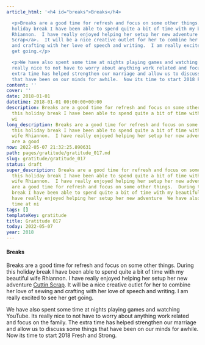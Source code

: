 ```yaml
---
article_html: '<h4 id="breaks">Breaks</h4>

  <p>Breaks are a good time for refresh and focus on some other things.  During this
  holiday break I have been able to spend quite a bit of time with my beautiful wife
  Rhiannon.  I have really enjoyed helping her setup her new adventure <a href="www.cuttinscrap.com">Cuttin
  Scrap</a>.  It will be a nice creative outlet for her to combine her love of sewing
  and crafting with her love of speech and writing.  I am really excited to see her
  get going.</p>

  <p>We have also spent some time at nights playing games and watching YouTube.  Its
  really nice to not have to worry about anything work related and focus on the family.  The
  extra time has helped strengthen our marriage and allow us to discuss some things
  that have been on our minds for awhile.  Now its time to start 2018 Fresh and Strong.</p>'
content: ''
cover: ''
date: 2018-01-01
datetime: 2018-01-01 00:00:00+00:00
description: Breaks are a good time for refresh and focus on some other things.  During
  this holiday break I have been able to spend quite a bit of time with my beautiful
  wi
long_description: Breaks are a good time for refresh and focus on some other things.  During
  this holiday break I have been able to spend quite a bit of time with my beautiful
  wife Rhiannon.  I have really enjoyed helping her setup her new adventure  Breaks
  are a good
now: 2022-05-07 21:32:25.890631
path: pages/gratitude/gratitude_017.md
slug: gratitude/gratitude_017
status: draft
super_description: Breaks are a good time for refresh and focus on some other things.  During
  this holiday break I have been able to spend quite a bit of time with my beautiful
  wife Rhiannon.  I have really enjoyed helping her setup her new adventure  Breaks
  are a good time for refresh and focus on some other things.  During this holiday
  break I have been able to spend quite a bit of time with my beautiful wife Rhiannon.  I
  have really enjoyed helping her setup her new adventure  We have also spent some
  time at ni
tags: []
templateKey: gratitude
title: Gratitude 017
today: 2022-05-07
year: 2018
---
```


#### Breaks

Breaks are a good time for refresh and focus on some other things.  During this holiday break I have been able to spend quite a bit of time with my beautiful wife Rhiannon.  I have really enjoyed helping her setup her new adventure [Cuttin Scrap](www.cuttinscrap.com).  It will be a nice creative outlet for her to combine her love of sewing and crafting with her love of speech and writing.  I am really excited to see her get going.


We have also spent some time at nights playing games and watching YouTube.  Its really nice to not have to worry about anything work related and focus on the family.  The extra time has helped strengthen our marriage and allow us to discuss some things that have been on our minds for awhile.  Now its time to start 2018 Fresh and Strong.